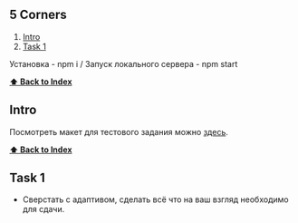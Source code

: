 ## 5 Corners
1. [Intro](#intro)
2. [Task 1](#task-1)

Установка - npm i / 
Запуск локального сервера - npm start

**[⬆ Back to Index](#index)**
## Intro
Посмотреть макет для тестового задания можно [здесь](https://www.figma.com/file/AVQ3cSbEasSOvyEkIEbFaj/%D0%A2%D0%B5%D1%81%D1%82%D0%BE%D0%B2%D0%BE%D0%B5-%D0%B7%D0%B0%D0%B4%D0%B0%D0%BD%D0%B8%D0%B5?node-id=1%3A35).




**[⬆ Back to Index](#index)**
## Task 1
* Сверстать с адаптивом, сделать всё что на ваш взгляд необходимо для сдачи.

